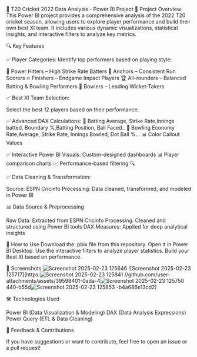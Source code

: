 🏏 T20 Cricket 2022 Data Analysis - Power BI Project
📌 Project Overview
This Power BI project provides a comprehensive analysis of the 2022 T20 cricket season, allowing users to explore player performance and build their own best XI team. It includes various dynamic visualizations, statistical insights, and interactive filters to analyze key metrics.

🔍 Key Features

✅ Player Categories: Identify top performers based on playing style:

🏏 Power Hitters – High Strike Rate Batters
🏅 Anchors – Consistent Run Scorers
🔥 Finishers – Endgame Impact Players
🏆 All-rounders – Balanced Batting & Bowling Performers
🎯 Bowlers – Leading Wicket-Takers

✅ Best XI Team Selection:

Select the best 12 players based on their performance.

✅ Advanced DAX Calculations:
🏏 Batting Average, Strike Rate,Innings batted, Boundary %,Batting Position, Ball Faced..
🎯 Bowling Economy Rate,Average, Strike Rate, Innings Bowled, Dot Ball %...
📊 Color Callout Values

✅ Interactive Power BI Visuals:
Custom-designed dashboards 📊
Player comparison charts 📈
Performance-based filtering 🔍


✅ Data Cleaning & Transformation:

Source: ESPN Cricinfo
Processing: Data cleaned, transformed, and modeled in Power BI

📊 Data Source & Preprocessing

Raw Data: Extracted from ESPN Cricinfo
Processing: Cleaned and structured using Power BI tools
DAX Measures: Applied for deep analytical insights

🚀 How to Use
Download the .pbix file from this repository.
Open it in Power BI Desktop.
Use the interactive filters to analyze player statistics.
Build your Best XI based on performance.

📸 Screenshots
![Screenshot 2025-02-23 125646](https://github.com/user-attachments/assets/3c22bad8-803f-46a9-bafc-25f802e9cdd7)
![Screenshot 2025-02-23 125717](https:![Screenshot 2025-02-23 125841](https://github.com/user-attachments/assets/e7c416df-f660-430b-8a13-058161dc80ee)
//github.com/user-attachments/assets/39598401-0ada-4![Screenshot 2025-02-23 125750](https://github.com/user-attachments/assets/66d127bb-9c03-43ed-9507-c1c8e3333fea)
440-b55d![Screenshot 2025-02-23 125853](https://github.com/user-attachments/assets/051edc74-52b3-4cea-a841-b81bcd7589ea)
-b4a686e13cd2)


🛠 Technologies Used

Power BI (Data Visualization & Modeling)
DAX (Data Analysis Expressions)
Power Query (ETL & Data Cleaning)

📩 Feedback & Contributions

If you have suggestions or want to contribute, feel free to open an issue or a pull request!
